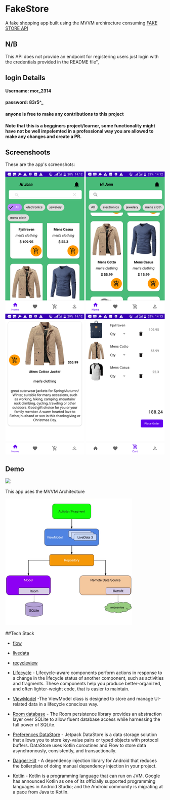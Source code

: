 
# FakeStore
A fake shopping app built using the MVVM archirecture consuming  [FAKE STORE API](https://fakestoreapi.com/)

## N/B
This API does not provide an endpoint for registering users 
just login with the credentials provided in the README file",

## login Details
#### Username: mor_2314
#### password: 83r5^_

#### anyone is free to make any contributions to this project

#### Note that this is a begginers project/learner, some functionality might have not be well impelemted in a professional way you are allowed to make any changes and create a PR.


## Screenshoots
These are the app's screenshots:

<img src="screenshoots/home.png" width= 250/> <img src="screenshoots/homes.png" width=250/>
<img src="screenshoots/productItem.png" width=250/> <img src="screenshoots/cart.png" width=250/>


## Demo
<img src="demo/gif.gif" width=400 />
 
 
 
 This app uses the MVVM Architecture 
 
 <img src="screenshoots/MVVM Architecture.png" width=400/>
 
 
 ##Tech Stack
 
 - [flow](https://developer.android.com/kotlin/flow)
 - [livedata](https://developer.android.com/topic/libraries/architecture/livedata)
 - [recycleview](https://developer.android.com/guide/topics/ui/layout/recyclerview?gclid=CjwKCAjwi8iXBhBeEiwAKbUofS6ZKVc5_ChXbW5daa1KUuqSc9jI5e_xI73tLv9SgSvWjGlsU-1CgxoCuYgQAvD_BwE&gclsrc=aw.ds)
 - [Lifecycle](https://developer.android.com/topic/libraries/architecture/lifecycle) - Lifecycle-aware components perform actions in response to a change in the lifecycle status of another component, such as activities and fragments. These components help you produce better-organized, and often lighter-weight code, that is easier to maintain.
 
 - [ViewModel](https://developer.android.com/topic/libraries/architecture/viewmodel) -The ViewModel class is designed to store and manage UI-related data in a lifecycle conscious way.
  
  - [Room database](https://developer.android.com/training/data-storage/room) - The Room persistence library provides an abstraction layer over SQLite to allow fluent database access while harnessing the full power of SQLite.
  - [Preferences DataStore](https://developer.android.com/topic/libraries/architecture/datastore) - Jetpack DataStore is a data storage solution that allows you to store key-value pairs or typed objects with protocol buffers. DataStore uses Kotlin coroutines and Flow to store data asynchronously, consistently, and transactionally.
  - [Dagger Hilt](https://developer.android.com/training/dependency-injection/hilt-android) - A dependency injection library for Android that reduces the boilerplate of doing manual dependency injection in your project.
  
  - [Kotlin](https://developer.android.com/kotlin) - Kotlin is a programming language that can run on JVM. Google has announced Kotlin as one of its officially supported programming languages in Android Studio; and the Android community is migrating at a pace from Java to Kotlin.
 
